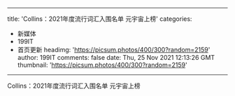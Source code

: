 
---
title: 'Collins：2021年度流行词汇入围名单 元宇宙上榜'
categories: 
 - 新媒体
 - 199IT
 - 首页更新
headimg: 'https://picsum.photos/400/300?random=2159'
author: 199IT
comments: false
date: Thu, 25 Nov 2021 12:13:26 GMT
thumbnail: 'https://picsum.photos/400/300?random=2159'
---

<div>   
Collins：2021年度流行词汇入围名单 元宇宙上榜  
</div>
            